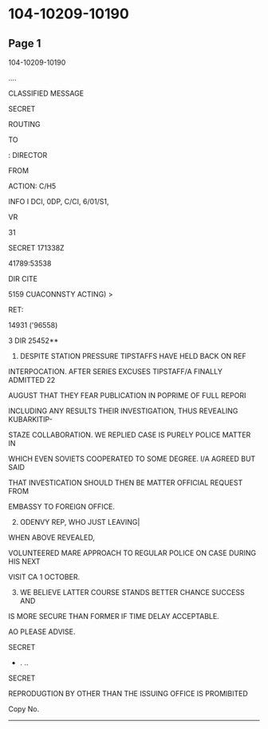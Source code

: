 # 104-10209-10190

## Page 1

104-10209-10190

....

CLASSIFIED MESSAGE

SECRET

ROUTING

TO

: DIRECTOR

FROM

ACTION: C/H5

INFO I DCI, 0DP, C/CI, 6/01/S1,

VR

31

SECRET 171338Z

41789:53538

DIR CITE

5159 CUACONNSTY ACTING) >

RET:

14931 ('96558)

3 DIR 25452**

1. DESPITE STATION PRESSURE TIPSTAFFS HAVE HELD BACK ON REF

INTERPOCATION. AFTER SERIES EXCUSES TIPSTAFF/A FINALLY ADMITTED 22

AUGUST THAT THEY FEAR PUBLICATION IN POPRIME OF FULL REPORI

INCLUDING ANY RESULTS THEIR INVESTIGATION, THUS REVEALING KUBARKITIP-

STAZE COLLABORATION. WE REPLIED CASE IS PURELY POLICE MATTER IN

WHICH EVEN SOVIETS COOPERATED TO SOME DEGREE. I/A AGREED BUT SAID

THAT INVESTICATION SHOULD THEN BE MATTER OFFICIAL REQUEST FROM

EMBASSY TO FOREIGN OFFICE.

2. ODENVY REP, WHO JUST LEAVING|

WHEN ABOVE REVEALED,

VOLUNTEERED MARE APPROACH TO REGULAR POLICE ON CASE DURING HIS NEXT

VISIT CA 1 OCTOBER.

3. WE BELIEVE LATTER COURSE STANDS BETTER CHANCE SUCCESS AND

IS MORE SECURE THAN FORMER IF TIME DELAY ACCEPTABLE.

AO PLEASE ADVISE.

SECRET

* . ..

SECRET

REPRODUGTION BY OTHER THAN THE ISSUING OFFICE IS PROMIBITED

Copy No.

---

